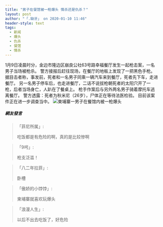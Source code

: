 ```yaml
---
title: "男子在餐馆被一枪爆头 情杀还是仇杀？"
layout: post
author: "「.缺牙」 on 2020-01-10 11:46"
header-style: text
tags:
  - 新闻
  - 爆头
  - 仇杀
  - 餐馆
  - 情杀
---
```


1月9日凌晨时分，金边市隆边区崩良公社63号路幸福餐厅发生一起枪击案，一名男子当场被枪杀。
警方接报后赶往现场，在餐厅的地板上发现了一把黑色手枪。
据目击者称，事发前，死者和一名男子同乘一辆汽车来到餐厅，死者先下车，走进餐厅。
另一名男子停车后，也走进餐厅，二话不说拔枪朝死者的太阳穴开了一枪，后者当场身亡，人趴在了餐桌上。
枪手作案后与另外两名男子骑着摩托车逃离餐厅。
警方透露：死者为秋米尼（26岁），尸体正在等待法医检验。
目前该案件正在进一步调查当中。
<img src="http://images.feileyuan.com/images/ueditor/202001101146000019.jpg" title="柬埔寨一男子在餐馆内被一枪爆头 " alt="柬埔寨一男子在餐馆内被一枪爆头 ">

##### 網友發言 
> 「菲尼所属」:
> <p>吃饭都是有危险的啊，真的是比较惨啊</p>

> 「9呺」:
> <p>枪支泛滥！&nbsp;</p>

> 「八二年拉菲」:
> <p>卧槽</p>

> 「傲娇的小饽饽」:
> <p>柬埔寨就喜欢玩爆头</p>

> 「浪漫人生」:
> <p>以后不出去吃饭了，好危险</p>


